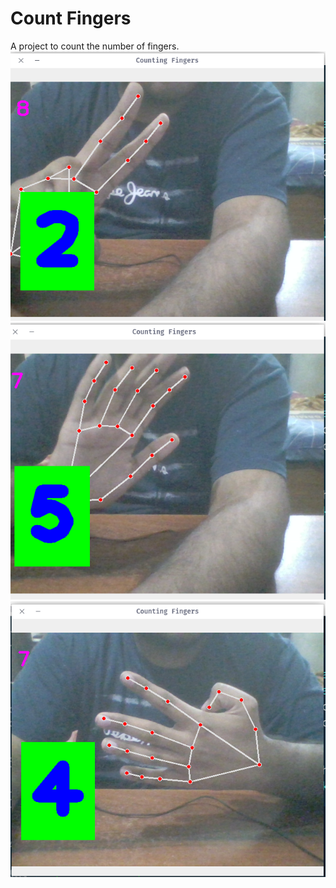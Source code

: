 # Count Fingers
A project to count the number of fingers.
<img src="ss_1.png">
<img src="ss_2.png">
<img src="ss_3.png">